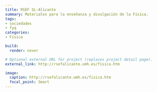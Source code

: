 ```yaml
---
title: RSEF SL-Alicante
summary: Materiales para la enseñanza y divulgación de la Física.
tags:
- sociedades
- fyq
categories:
- Física

build:
  render: never

# Optional external URL for project (replaces project detail page).
external_link: http://rsefalicante.umh.es/fisica.htm

image:
  caption: http://rsefalicante.umh.es/fisica.htm
  focal_point: Smart
---
```

